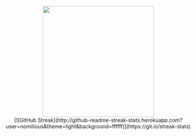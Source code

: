 <div id="header" align="center">
  <img src="https://media.giphy.com/media/M9gbBd9nbDrOTu1Mqx/giphy.gif" width="300"/>
</div>
<div align="center">  
  [![GitHub Streak](http://github-readme-streak-stats.herokuapp.com?user=nomilious&theme=light&background=ffffff)](https://git.io/streak-stats)
</div>
